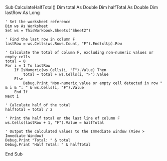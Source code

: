 Sub CalculateHalfTotal()
    Dim total As Double
    Dim halfTotal As Double
    Dim lastRow As Long
    
    ' Set the worksheet reference
    Dim ws As Worksheet
    Set ws = ThisWorkbook.Sheets("Sheet2")
    
    ' Find the last row in column F
    lastRow = ws.Cells(ws.Rows.Count, "F").End(xlUp).Row
    
    ' Calculate the total of column F, excluding non-numeric values or empty cells
    total = 0
    For i = 1 To lastRow
        If IsNumeric(ws.Cells(i, "F").Value) Then
            total = total + ws.Cells(i, "F").Value
        Else
            Debug.Print "Non-numeric value or empty cell detected in row " & i & ": " & ws.Cells(i, "F").Value
        End If
    Next i
    
    ' Calculate half of the total
    halfTotal = total / 2
    
    ' Print the half total on the last line of column F
    ws.Cells(lastRow + 1, "F").Value = halfTotal
    
    ' Output the calculated values to the Immediate window (View > Immediate Window)
    Debug.Print "Total: " & total
    Debug.Print "Half Total: " & halfTotal
End Sub
